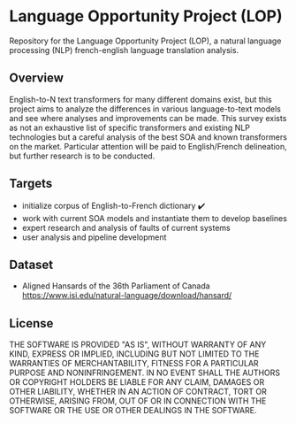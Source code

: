 # Language Opportunity Project (LOP)
Repository for the Language Opportunity Project (LOP), a natural language processing (NLP) french-english language translation analysis. 

## Overview

English-to-N text transformers for many different domains exist, but this project aims to analyze the differences in various language-to-text models and see where analyses and improvements can be made. This survey exists as not an exhaustive list of specific transformers and existing NLP technologies but a careful analysis of the best SOA and known transformers on the market. Particular attention will be paid to English/French delineation, but further research is to be conducted. 

## Targets
- initialize corpus of English-to-French dictionary ✔️
- work with current SOA models and instantiate them to develop baselines
- expert research and analysis of faults of current systems
- user analysis and pipeline development

## Dataset

- Aligned Hansards of the 36th Parliament of Canada
<a href="https://www.isi.edu/natural-language/download/hansard/">https://www.isi.edu/natural-language/download/hansard/</a>


## License

THE SOFTWARE IS PROVIDED "AS IS", WITHOUT WARRANTY OF ANY KIND, EXPRESS OR IMPLIED, INCLUDING BUT NOT LIMITED TO THE WARRANTIES OF MERCHANTABILITY, FITNESS FOR A PARTICULAR PURPOSE AND NONINFRINGEMENT. IN NO EVENT SHALL THE AUTHORS OR COPYRIGHT HOLDERS BE LIABLE FOR ANY CLAIM, DAMAGES OR OTHER LIABILITY, WHETHER IN AN ACTION OF CONTRACT, TORT OR OTHERWISE, ARISING FROM, OUT OF OR IN CONNECTION WITH THE SOFTWARE OR THE USE OR OTHER DEALINGS IN THE SOFTWARE.



